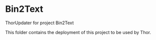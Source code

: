 # Bin2Text

ThorUpdater for project Bin2Text

This folder contains the deployment of this project to be used by Thor.